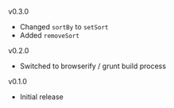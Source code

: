 v0.3.0

* Changed `sortBy` to `setSort`
* Added `removeSort`

v0.2.0

* Switched to browserify / grunt build process

v0.1.0

* Initial release
